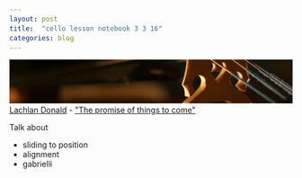 ```yaml
---
layout: post
title:  "cello lesson notebook 3 3 16"
categories: blog
---
```


<p class="attribution">
	<img src="/images/cello-lessons/strings.png" class="image fit" />
	<a href="https://www.flickr.com/photos/lox/">Lachlan Donald</a> -
	<a href="https://www.flickr.com/photos/lox/72796057/in/photolist-7r6Jr-6QvYw5-9iAYTG-6bgTBR-9M3xxf-5Ds6au-7AXPx7-6GCDqZ-5mSoVV-6QrUix-6QvYUQ-aNDjZp-6QrUri-bxQkbK-juHikx-dAD9hW-ob4Q2N-9QWRwC-4EMX53-4EHFFF-4skBKp-6cKuJ6-9tYk1B-9d1KtL-rjsWJH-aukp3p-6bkY9b-jMzEjj-regAxd-ak2DKf-s8Yxxd-mi3ySw-dSnDiQ-7VojH7-dyQe6f-nCdDND-9p4SN1-5C7e6e-47EMou-jvrNu-cRMs2h-regq9Y-jvrJu-5fJBF4-jCjNcg-5fJBxF-cVfA-eA4gbr-7wP2oA-sb7YwE">"The promise of things to come"</a>
</p>

Talk about

* sliding to position
* alignment
* gabrielli
